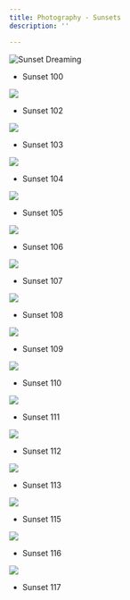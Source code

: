```yaml
---
title: Photography - Sunsets
description: ''

---
```

![](/assets/img/sunset-dreaming.JPEG "Sunset Dreaming")

* Sunset 100

![](/assets/img/img_9802.JPEG)

* Sunset  102

![](/assets/img/img_9959.JPEG)

* Sunset 103

![](/assets/img/img_9873.JPEG)

* Sunset 104

![](/assets/img/img_9919.JPEG)

* Sunset 105

![](/assets/img/img_9986.JPEG)

* Sunset 106

![](/assets/img/img_0350.JPEG)

* Sunset 107

![](/assets/img/img_0181.JPG)

* Sunset 108

![](/assets/img/img_0033.JPEG)

* Sunset 109

![](/assets/img/img_9934.JPEG)

* Sunset 110

![](/assets/img/img_0138.JPEG)

* Sunset 111

![](/assets/img/img_0125.JPEG)

* Sunset 112

![](/assets/img/img_0315.JPG)

* Sunset 113

![](/assets/img/img_9772.JPEG)

* Sunset 115

![](/assets/img/img_9599.JPEG)

* Sunset 116

![](/assets/img/img_0214.JPEG)

* Sunset 117